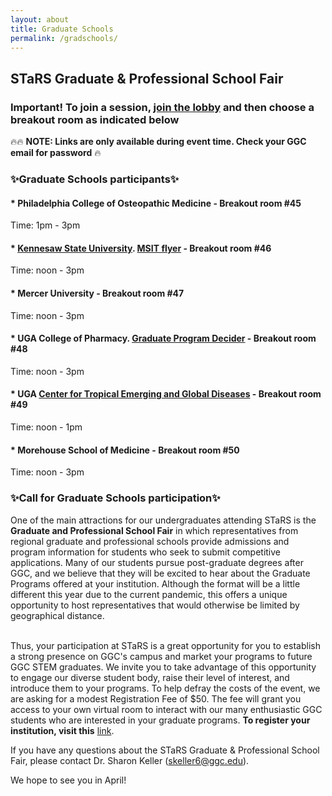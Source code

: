 ```yaml
---
layout: about
title: Graduate Schools
permalink: /gradschools/
---
```


<h2> STaRS Graduate & Professional School Fair</h2>

### Important! To join a session, [join the lobby](https://ggc-edu.zoom.us/j/94859760946) and then choose a breakout room as indicated below

🔥🔥 **NOTE: Links are only available during event time. Check your GGC email for password** 🔥

<h3>✨Graduate Schools participants✨</h3>
   
#### * Philadelphia College of Osteopathic Medicine - Breakout room #45
 Time: 1pm - 3pm

#### * [Kennesaw State University](https://msit.kennesaw.edu/). [MSIT flyer](/stars2021/images/MSIT-Flyer.pdf) - Breakout room #46
 Time: noon - 3pm

#### * Mercer University - Breakout room #47
 Time: noon - 3pm

#### * UGA College of Pharmacy. [Graduate Program Decider](/stars2021/images/uga-gradprogramsdecider.pdf) - Breakout room #48
 Time: noon - 3pm

#### * UGA [Center for Tropical Emerging and Global Diseases](https://training.ctegd.uga.edu/) - Breakout room #49
 Time: noon - 1pm

#### * Morehouse School of Medicine - Breakout room #50
 Time: noon - 3pm

<h3>✨Call for Graduate Schools participation✨</h3>

One of the main attractions for our undergraduates attending STaRS is the **Graduate and Professional School Fair** in which representatives from regional graduate and professional schools provide admissions and program information for students who seek to submit competitive applications.  Many of our students pursue post-graduate degrees after GGC, and we believe that they will be excited to hear about the Graduate Programs offered at your institution. Although the format will be a little different this year due to the current pandemic, this offers a unique opportunity to host representatives that would otherwise be limited by geographical distance.

<br>
Thus, your participation at STaRS is a great opportunity for you to establish a strong presence on GGC's campus and market your programs to future GGC STEM graduates.  We invite you to take advantage of this opportunity to engage our diverse student body, raise their level of interest, and introduce them to your programs. To help defray the costs of the event, we are asking for a modest Registration Fee of $50.  The fee will grant you access to your own virtual room to interact with our many enthusiastic GGC students who are interested in your graduate programs. <b>To register your institution, visit this</b> <a href="https://georgia-gwinnett-college-foundation-inc.square.site/product/grad-professional-other-attendee/38?cs=true&cst=custom">link</a>. 


If you have any questions about the STaRS Graduate & Professional School Fair, please contact Dr. Sharon Keller (skeller6@ggc.edu). 


We hope to see you in April! 

